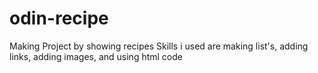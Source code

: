 # odin-recipe
Making Project by showing recipes
Skills i used are making list's, adding links, adding images, and using html code